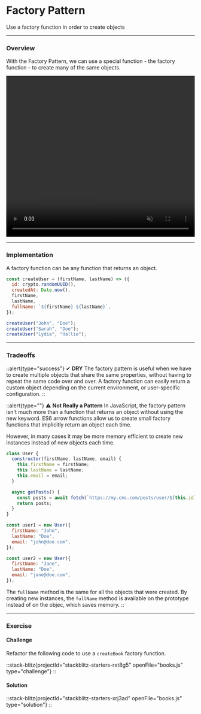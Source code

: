 # Factory Pattern

Use a factory function in order to create objects

---

### Overview

With the Factory Pattern, we can use a special function - the factory function - to create many of the same objects.

<video
  width="100%"
  height="430"
  autoPlay
  muted
  loop
  src="https://res.cloudinary.com/dq8xfyhu4/video/upload/v1661500378/FM%20Workshop/design-patterns/factory-pattern/factory1_esuucn.mov"
  frameborder="0"
  allow="accelerometer; autoplay; clipboard-write; encrypted-media; gyroscope; picture-in-picture"
  allowFullScreen
  controls
/>

---

### Implementation

A factory function can be any function that returns an object.

```js [factory-pattern.js] copy
const createUser = (firstName, lastName) => ({
  id: crypto.randomUUID(),
  createdAt: Date.now(),
  firstName,
  lastName,
  fullName: `${firstName} ${lastName}`,
});

createUser("John", "Doe");
createUser("Sarah", "Doe");
createUser("Lydia", "Hallie");
```

---

### Tradeoffs

::alert{type="success"}
✔ <strong class='text-white'>DRY</strong> The factory pattern is useful when we have to create multiple
  objects that share the same properties, without having to repeat the same code
  over and over. A factory function can easily return a custom object depending
  on the current environment, or user-specific configuration.
::

::alert{type=""}
⚠️ <strong class='text-white'>Not Really a Pattern</strong> In JavaScript, the factory pattern isn't much more than a function that returns an object without using the new keyword. ES6 arrow functions allow us to create small factory functions that implicitly return an object each time.



However, in many cases it may be more memory efficient to create new instances instead of new objects each time.

```js [user.js] copy
class User {
  constructor(firstName, lastName, email) {
    this.firstName = firstName;
    this.lastName = lastName;
    this.email = email;
  }

  async getPosts() {
    const posts = await fetch(`https://my.cms.com/posts/user/${this.id}`);
    return posts;
  }
}

const user1 = new User({
  firstName: "John",
  lastName: "Doe",
  email: "john@doe.com",
});

const user2 = new User({
  firstName: "Jane",
  lastName: "Doe",
  email: "jane@doe.com",
});
```

The `fullName` method is the same for all the objects that were created. By creating new instances, the `fullName` method is available on the prototype instead of on the objec, which saves memory.
::

---

### Exercise

#### Challenge

Refactor the following code to use a `createBook` factory function.

::stack-blitz{projectId="stackblitz-starters-rxt8g5" openFile="books.js" type="challenge"}
::


#### Solution 

::stack-blitz{projectId="stackblitz-starters-xrj3ad" openFile="books.js" type="solution"}
::



